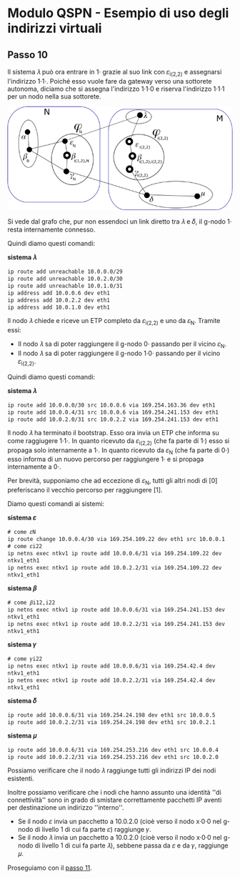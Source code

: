 # Modulo QSPN - Esempio di uso degli indirizzi virtuali

## Passo 10

Il sistema 𝜆 può ora entrare in 1· grazie al suo link con 𝜀<sub>i(2,2)</sub> e assegnarsi l'indirizzo 1·1·. Poiché
esso vuole fare da gateway verso una sottorete autonoma, diciamo che si assegna l'indirizzo 1·1·0 e riserva
l'indirizzo 1·1·1 per un nodo nella sua sottorete.

![grafo12](img/Step10/grafo12.png)

Si vede dal grafo che, pur non essendoci un link diretto tra 𝜆 e 𝛿, il g-nodo 1· resta internamente connesso.

Quindi diamo questi comandi:

**sistema 𝜆**
```
ip route add unreachable 10.0.0.0/29
ip route add unreachable 10.0.2.0/30
ip route add unreachable 10.0.1.0/31
ip address add 10.0.0.6 dev eth1
ip address add 10.0.2.2 dev eth1
ip address add 10.0.1.0 dev eth1
```

Il nodo 𝜆 chiede e riceve un ETP completo da 𝜀<sub>i(2,2)</sub> e uno da 𝜀<sub>N</sub>. Tramite essi:

*   Il nodo 𝜆 sa di poter raggiungere il g-nodo 0· passando per il vicino 𝜀<sub>N</sub>.
*   Il nodo 𝜆 sa di poter raggiungere il g-nodo 1·0· passando per il vicino 𝜀<sub>i(2,2)</sub>.

Quindi diamo questi comandi:

**sistema 𝜆**
```
ip route add 10.0.0.0/30 src 10.0.0.6 via 169.254.163.36 dev eth1
ip route add 10.0.0.4/31 src 10.0.0.6 via 169.254.241.153 dev eth1
ip route add 10.0.2.0/31 src 10.0.2.2 via 169.254.241.153 dev eth1
```

Il nodo 𝜆 ha terminato il bootstrap. Esso ora invia un ETP che informa su come raggiugere 1·1·. In quanto
ricevuto da 𝜀<sub>i(2,2)</sub> (che fa parte di 1·) esso si propaga solo internamente a 1·. In quanto ricevuto
da 𝜀<sub>N</sub> (che fa parte di 0·) esso informa di un nuovo percorso per raggiungere 1· e si propaga internamente a 0·.

Per brevità, supponiamo che ad eccezione di 𝜀<sub>N</sub>, tutti gli altri nodi di [0] preferiscano il vecchio
percorso per raggiungere [1].

Diamo questi comandi ai sistemi:

**sistema 𝜀**
```
# come 𝜀N
ip route change 10.0.0.4/30 via 169.254.109.22 dev eth1 src 10.0.0.1
# come 𝜀i22
ip netns exec ntkv1 ip route add 10.0.0.6/31 via 169.254.109.22 dev ntkv1_eth1
ip netns exec ntkv1 ip route add 10.0.2.2/31 via 169.254.109.22 dev ntkv1_eth1
```
**sistema 𝛽**
```
# come 𝛽i12,i22
ip netns exec ntkv1 ip route add 10.0.0.6/31 via 169.254.241.153 dev ntkv1_eth1
ip netns exec ntkv1 ip route add 10.0.2.2/31 via 169.254.241.153 dev ntkv1_eth1
```
**sistema 𝛾**
```
# come 𝛾i22
ip netns exec ntkv1 ip route add 10.0.0.6/31 via 169.254.42.4 dev ntkv1_eth1
ip netns exec ntkv1 ip route add 10.0.2.2/31 via 169.254.42.4 dev ntkv1_eth1
```
**sistema 𝛿**
```
ip route add 10.0.0.6/31 via 169.254.24.198 dev eth1 src 10.0.0.5
ip route add 10.0.2.2/31 via 169.254.24.198 dev eth1 src 10.0.2.1
```
**sistema 𝜇**
```
ip route add 10.0.0.6/31 via 169.254.253.216 dev eth1 src 10.0.0.4
ip route add 10.0.2.2/31 via 169.254.253.216 dev eth1 src 10.0.2.0
```

Possiamo verificare che il nodo 𝜆 raggiunge tutti gli indirizzi IP dei nodi esistenti.

Inoltre possiamo verificare che i nodi che hanno assunto una identità ''di connettività'' sono in grado di
smistare correttamente pacchetti IP aventi per destinazione un indirizzo ''interno''.

*   Se il nodo 𝜀 invia un pacchetto a 10.0.2.0 (cioè verso il nodo x·0·0 nel g-nodo di livello 1 di cui
    fa parte 𝜀) raggiunge 𝛾.
*   Se il nodo 𝜆 invia un pacchetto a 10.0.2.0 (cioè verso il nodo x·0·0 nel g-nodo di livello 1 di cui
    fa parte 𝜆), sebbene passa da 𝜀 e da 𝛾, raggiunge 𝜇.

Proseguiamo con il [passo 11](Step11.md).

